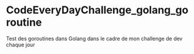 # CodeEveryDayChallenge_golang_goroutine
Test des goroutines dans Golang dans le cadre de mon challenge de dev chaque jour
